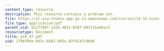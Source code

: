 ```yaml
---
content_type: resource
description: This resource contains a problem set.
file: https://ol-ocw-studio-app-qa.s3.amazonaws.com/courses/14-32-econometrics-spring-2007/1796f0de043c6b82905a83f4147c06d6_ps0_07.pdf
file_type: application/pdf
parent_uid: b2277487-1410-4823-6587-691fcba48ac5
resourcetype: Document
title: ps0_07.pdf
uid: 1796f0de-043c-6b82-905a-83f4147c06d6
---
```

